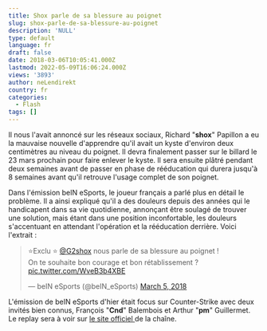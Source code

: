 ```yaml
---
title: Shox parle de sa blessure au poignet
slug: shox-parle-de-sa-blessure-au-poignet
description: 'NULL'
type: default
language: fr
draft: false
date: 2018-03-06T10:05:41.000Z
lastmod: 2022-05-09T16:06:24.000Z
views: '3893'
author: neLendirekt
country: fr
categories:
  - Flash
tags: []
---
```

Il nous l'avait annoncé sur les réseaux sociaux, Richard "**shox**" Papillon⁠ a eu la mauvaise nouvelle d'apprendre qu'il avait un kyste d'environ deux centimètres au niveau du poignet. Il devra finalement passer sur le billard le 23 mars prochain pour faire enlever le kyste. Il sera ensuite plâtré pendant deux semaines avant de passer en phase de rééducation qui durera jusqu'à 8 semaines avant qu'il retrouve l'usage complet de son poignet.

Dans l'émission beIN eSports, le joueur français a parlé plus en détail le problème. Il a ainsi expliqué qu'il a des douleurs depuis des années qui le handicapent dans sa vie quotidienne, annonçant être soulagé de trouver une solution, mais étant dans une position inconfortable, les douleurs s'accentuant en attendant l'opération et la rééducation derrière. Voici l'extrait :

> ⭐️Exclu ⭐️ [@G2shox](https://twitter.com/G2shox?ref%5Fsrc=twsrc%5Etfw) nous parle de sa blessure au poignet !  
> On te souhaite bon courage et bon rétablissement ? [pic.twitter.com/WveB3b4XBE](https://t.co/WveB3b4XBE)
> 
> — beIN eSports (@beIN\_eSports) [March 5, 2018](https://twitter.com/beIN%5FeSports/status/970719156986351616?ref%5Fsrc=twsrc%5Etfw)

L'émission de beIN eSports d'hier était focus sur Counter-Strike avec deux invités bien connus, François "**Cnd**" Balembois et Arthur "**pm**" Guillermet. Le replay sera à voir sur [le site officiel ](http://www.beinsports.com/france/esport/)de la chaîne.
